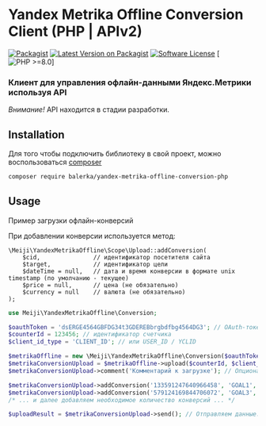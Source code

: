 # Yandex Metrika Offline Conversion Client (PHP | APIv2)
[![Packagist](https://img.shields.io/badge/package-balerka/yandex--metrika--offline--conversion--php-blue.svg?style=flat-square)](https://packagist.org/packages/balerka/yandex-metrika-offline-conversion-php)
[![Latest Version on Packagist](https://img.shields.io/packagist/v/balerka/yandex-metrika-offline-conversion-php.svg?style=flat-square)](https://packagist.org/packages/balerka/yandex-metrika-offline-conversion-php)
[![Software License](https://img.shields.io/badge/license-MIT-brightgreen.svg?style=flat-square)](LICENSE)
[![PHP >=8.0](https://img.shields.io/badge/php-%3E%3D_8.0-orange.svg?style=flat-square)]

### Клиент для управления офлайн-данными Яндекс.Метрики используя API

_*Внимание!*_ API находится в стадии разработки.

## Installation
Для того чтобы подключить библиотеку в свой проект, можно воспользоваться [composer](https://getcomposer.org)

```bash
composer require balerka/yandex-metrika-offline-conversion-php
```

## Usage
Пример загрузки офлайн-конверсий

При добавлении конверсии используется метод:
```
\Meiji\YandexMetrikaOffline\Scope\Upload::addConversion(
	$cid, 				// идентификатор посетителя сайта
	$target,  			// идентификатор цели
	$dateTime = null, 	// дата и время конверсии в формате unix timestamp (по умолчанию - текущее)
	$price = null, 		// цена (не обязательно)
	$currency = null 	// валюта (не обязательно)
);
```

```php
use Meiji\YandexMetrikaOffline\Conversion;

$oauthToken = 'dsERGE4564GBFDG34t3GDEREBbrgbdfbg4564DG3'; // OAuth-токен
$counterId = 123456; // идентификатор счетчика
$client_id_type = 'CLIENT_ID'; // или USER_ID / YCLID

$metrikaOffline = new \Meiji\YandexMetrikaOffline\Conversion($oauthToken);
$metrikaConversionUpload = $metrikaOffline->upload($counterId, $client_id_type);
$metrikaConversionUpload->comment('Комментарий к загрузке'); // Опционально

$metrikaConversionUpload->addConversion('133591247640966458', 'GOAL1', '1481718166'); // Добавляем конверсию
$metrikaConversionUpload->addConversion('579124169844706072', 'GOAL3', '1481718116', '678.90', 'RUB'); // Добавляем ещё конверсию
/* ... и далее добавляем необходимое количество конверсий ... */

$uploadResult = $metrikaConversionUpload->send(); // Отправляем данные. $uploadResult содержит информацию о передаче, в соответствии с объектом "uploading"
```
